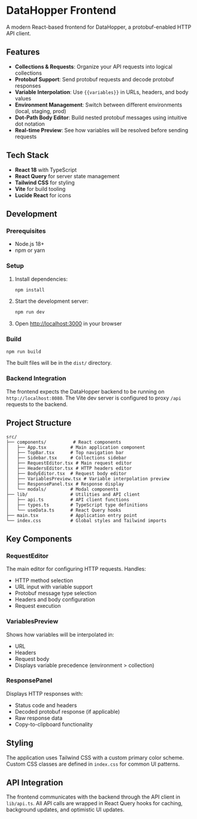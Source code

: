 # DataHopper Frontend

A modern React-based frontend for DataHopper, a protobuf-enabled HTTP API client.

## Features

- **Collections & Requests**: Organize your API requests into logical collections
- **Protobuf Support**: Send protobuf requests and decode protobuf responses
- **Variable Interpolation**: Use `{{variables}}` in URLs, headers, and body values
- **Environment Management**: Switch between different environments (local, staging, prod)
- **Dot-Path Body Editor**: Build nested protobuf messages using intuitive dot notation
- **Real-time Preview**: See how variables will be resolved before sending requests

## Tech Stack

- **React 18** with TypeScript
- **React Query** for server state management
- **Tailwind CSS** for styling
- **Vite** for build tooling
- **Lucide React** for icons

## Development

### Prerequisites

- Node.js 18+ 
- npm or yarn

### Setup

1. Install dependencies:
   ```bash
   npm install
   ```

2. Start the development server:
   ```bash
   npm run dev
   ```

3. Open [http://localhost:3000](http://localhost:3000) in your browser

### Build

```bash
npm run build
```

The built files will be in the `dist/` directory.

### Backend Integration

The frontend expects the DataHopper backend to be running on `http://localhost:8080`. The Vite dev server is configured to proxy `/api` requests to the backend.

## Project Structure

```
src/
├── components/          # React components
│   ├── App.tsx         # Main application component
│   ├── TopBar.tsx      # Top navigation bar
│   ├── Sidebar.tsx     # Collections sidebar
│   ├── RequestEditor.tsx # Main request editor
│   ├── HeadersEditor.tsx # HTTP headers editor
│   ├── BodyEditor.tsx  # Request body editor
│   ├── VariablesPreview.tsx # Variable interpolation preview
│   ├── ResponsePanel.tsx # Response display
│   └── modals/         # Modal components
├── lib/                # Utilities and API client
│   ├── api.ts          # API client functions
│   ├── types.ts        # TypeScript type definitions
│   └── useData.ts      # React Query hooks
├── main.tsx            # Application entry point
└── index.css           # Global styles and Tailwind imports
```

## Key Components

### RequestEditor
The main editor for configuring HTTP requests. Handles:
- HTTP method selection
- URL input with variable support
- Protobuf message type selection
- Headers and body configuration
- Request execution

### VariablesPreview
Shows how variables will be interpolated in:
- URL
- Headers
- Request body
- Displays variable precedence (environment > collection)

### ResponsePanel
Displays HTTP responses with:
- Status code and headers
- Decoded protobuf response (if applicable)
- Raw response data
- Copy-to-clipboard functionality

## Styling

The application uses Tailwind CSS with a custom primary color scheme. Custom CSS classes are defined in `index.css` for common UI patterns.

## API Integration

The frontend communicates with the backend through the API client in `lib/api.ts`. All API calls are wrapped in React Query hooks for caching, background updates, and optimistic UI updates.
